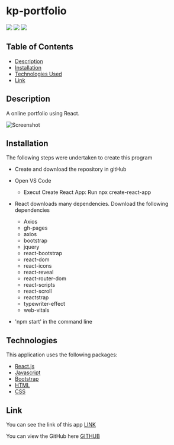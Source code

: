 # kp-portfolio

[![](https://img.shields.io/badge/HTML-72%25-yellow)]()
[![](https://img.shields.io/badge/html-23%25-blue)]()
[![](https://img.shields.io/badge/CSS-5%25-red)]()

## Table of Contents

- [Description](#description)
- [Installation](#installation)
- [Technologies Used](#technologies)
- [Link](#link)

## Description

A online portfolio using React.

![Screenshot]()

## Installation

The following steps were undertaken to create this program

- Create and download the repository in gitHub
- Open VS Code

  - Execut Create React App: Run npx create-react-app <appname>

- React downloads many dependencies. Download the following dependencies

  - Axios
  - gh-pages
  - axios
  - bootstrap
  - jquery
  - react-bootstrap
  - react-dom
  - react-icons
  - react-reveal
  - react-router-dom
  - react-scripts
  - react-scroll
  - reactstrap
  - typewriter-effect
  - web-vitals

- 'npm start' in the command line

## Technologies

This application uses the following packages:

- [React.js](https://reactjs.org/)
- [Javascript](https://www.javascript.com/)
- [Bootstrap](https://getbootstrap.com/)
- [HTML](https://developer.mozilla.org/en-US/docs/Web/HTML)
- [CSS](https://developer.mozilla.org/en-US/docs/Web/CSS)

## Link

You can see the link of this app [LINK](http://10-kp.github.io/kp-portfolio)

You can view the GitHub here [GITHUB](https://github.com/10-kp/kp-portfolio)
